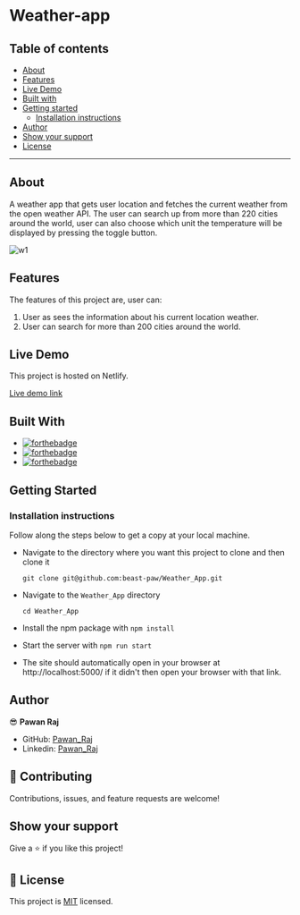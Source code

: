 # Weather-app

## Table of contents

- [About](#about)
- [Features](#features)
- [Live Demo](#live-demo)
- [Built with](#built-with)
- [Getting started](#getting-started)
  - [Installation instructions](#installation-instructions)
- [Author](#author)
- [Show your support](#show-your-support)
- [License](#-license)

---

## About

A weather app that gets user location and fetches the current weather from the open weather API. The user can search up from more than 220 cities around the world, user can also choose which unit the temperature will be displayed by pressing the toggle button.

![w1](https://user-images.githubusercontent.com/65167376/190875612-996109be-c4fe-4ec0-845c-c6eb23332a94.png)


## Features

The features of this project are, user can:

1. User as sees the information about his current location weather.
2. User can search for more than 200 cities around the world.

## Live Demo

This project is hosted on Netlify.

[Live demo link](https://peaceful-earth-67058.herokuapp.com/)

## Built With

- [![forthebadge](https://forthebadge.com/images/badges/made-with-javascript.svg)](https://forthebadge.com)
- [![forthebadge](https://forthebadge.com/images/badges/uses-html.svg)](https://forthebadge.com)
- [![forthebadge](https://forthebadge.com/images/badges/uses-css.svg)](https://forthebadge.com)

## Getting Started

### Installation instructions

Follow along the steps below to get a copy at your local machine.

- Navigate to the directory where you want this project to clone and then clone it

  ```
  git clone git@github.com:beast-paw/Weather_App.git
  ```

- Navigate to the `Weather_App` directory

  ```
  cd Weather_App
  ```

- Install the npm package with `npm install`
- Start the server with `npm run start`
- The site should automatically open in your browser at http://localhost:5000/ if it didn't then open your browser with that link.

## Author

😎 **Pawan Raj**


- GitHub: [Pawan_Raj](https://github.com/beast-paw)
- Linkedin: [Pawan_Raj](https://www.linkedin.com/in/pawan-raj-1830001ab/)

## 🤝 Contributing

Contributions, issues, and feature requests are welcome!

## Show your support

Give a ⭐️ if you like this project!

## 📝 License

This project is [MIT](./LICENSE) licensed.
